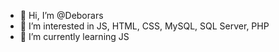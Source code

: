 - 👋 Hi, I’m @Deborars
- 👀 I’m interested in JS, HTML, CSS, MySQL, SQL Server, PHP
- 🌱 I’m currently learning JS

<!---
Deborars/Deborars is a ✨ special ✨ repository because its `README.md` (this file) appears on your GitHub profile.
You can click the Preview link to take a look at your changes.
--->
